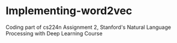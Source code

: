 # Implementing-word2vec
Coding part of cs224n Assignment 2, Stanford's Natural Language Processing with Deep Learning Course
